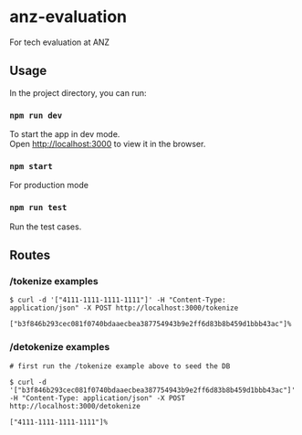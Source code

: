 # anz-evaluation
For tech evaluation at ANZ

## Usage

In the project directory, you can run:

### `npm run dev`

To start the app in dev mode.\
Open [http://localhost:3000](http://localhost:3000) to view it in the browser.

### `npm start`

For production mode

### `npm run test`

Run the test cases.

## Routes

### /tokenize examples
```
$ curl -d '["4111-1111-1111-1111"]' -H "Content-Type: application/json" -X POST http://localhost:3000/tokenize

["b3f846b293cec081f0740bdaaecbea387754943b9e2ff6d83b8b459d1bbb43ac"]%     
```

### /detokenize examples
```
# first run the /tokenize example above to seed the DB

$ curl -d '["b3f846b293cec081f0740bdaaecbea387754943b9e2ff6d83b8b459d1bbb43ac"]' -H "Content-Type: application/json" -X POST http://localhost:3000/detokenize

["4111-1111-1111-1111"]%     
```
